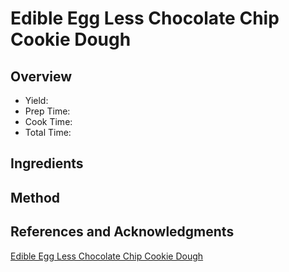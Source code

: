 # Edible Egg Less Chocolate Chip Cookie Dough

## Overview

- Yield:
- Prep Time:
- Cook Time:
- Total Time:

## Ingredients


## Method



## References and Acknowledgments

[Edible Egg Less Chocolate Chip Cookie Dough](http://centercutcook.com/edible-egg-less-chocolate-chip-cookie-dough/)
